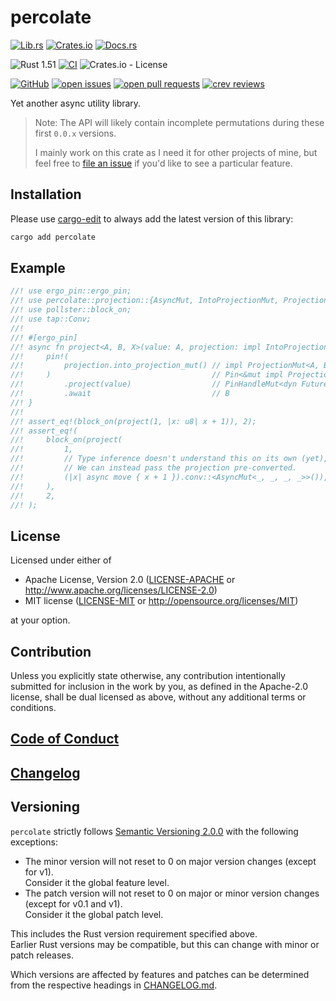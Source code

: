 # percolate

[![Lib.rs](https://img.shields.io/badge/Lib.rs-*-84f)](https://lib.rs/crates/percolate)
[![Crates.io](https://img.shields.io/crates/v/percolate)](https://crates.io/crates/percolate)
[![Docs.rs](https://docs.rs/percolate/badge.svg)](https://docs.rs/percolate)

![Rust 1.51](https://img.shields.io/static/v1?logo=Rust&label=&message=1.51&color=grey)
[![CI](https://github.com/Tamschi/percolate/workflows/CI/badge.svg?branch=develop)](https://github.com/Tamschi/percolate/actions?query=workflow%3ACI+branch%3Adevelop)
![Crates.io - License](https://img.shields.io/crates/l/percolate/0.0.1)

[![GitHub](https://img.shields.io/static/v1?logo=GitHub&label=&message=%20&color=grey)](https://github.com/Tamschi/percolate)
[![open issues](https://img.shields.io/github/issues-raw/Tamschi/percolate)](https://github.com/Tamschi/percolate/issues)
[![open pull requests](https://img.shields.io/github/issues-pr-raw/Tamschi/percolate)](https://github.com/Tamschi/percolate/pulls)
[![crev reviews](https://web.crev.dev/rust-reviews/badge/crev_count/percolate.svg)](https://web.crev.dev/rust-reviews/crate/percolate/)

Yet another async utility library.

> Note: The API will likely contain incomplete permutations during these first `0.0.x` versions.
>
> I mainly work on this crate as I need it for other projects of mine, but feel free to [file an issue](https://github.com/Tamschi/percolate/issues/new/choose) if you'd like to see a particular feature.

## Installation

Please use [cargo-edit](https://crates.io/crates/cargo-edit) to always add the latest version of this library:

```cmd
cargo add percolate
```

## Example

```rust
//! use ergo_pin::ergo_pin;
//! use percolate::projection::{AsyncMut, IntoProjectionMut, ProjectionMut};
//! use pollster::block_on;
//! use tap::Conv;
//!
//! #[ergo_pin]
//! async fn project<A, B, X>(value: A, projection: impl IntoProjectionMut<A, B, X>) -> B {
//!     pin!(
//!         projection.into_projection_mut() // impl ProjectionMut<A, B>
//!     )                                    // Pin<&mut impl ProjectionMut<A, B>>
//!         .project(value)                  // PinHandleMut<dyn Future<B>>
//!         .await                           // B
//! }
//!
//! assert_eq!(block_on(project(1, |x: u8| x + 1)), 2);
//! assert_eq!(
//!     block_on(project(
//!         1,
//!         // Type inference doesn't understand this on its own (yet), unfortunately.
//!         // We can instead pass the projection pre-converted.
//!         (|x| async move { x + 1 }).conv::<AsyncMut<_, _, _, _>>()),
//!     ),
//!     2,
//! );
```

## License

Licensed under either of

* Apache License, Version 2.0
   ([LICENSE-APACHE](LICENSE-APACHE) or <http://www.apache.org/licenses/LICENSE-2.0>)
* MIT license
   ([LICENSE-MIT](LICENSE-MIT) or <http://opensource.org/licenses/MIT>)

at your option.

## Contribution

Unless you explicitly state otherwise, any contribution intentionally submitted
for inclusion in the work by you, as defined in the Apache-2.0 license, shall be
dual licensed as above, without any additional terms or conditions.

## [Code of Conduct](CODE_OF_CONDUCT.md)

## [Changelog](CHANGELOG.md)

## Versioning

`percolate` strictly follows [Semantic Versioning 2.0.0](https://semver.org/spec/v2.0.0.html) with the following exceptions:

* The minor version will not reset to 0 on major version changes (except for v1).  
Consider it the global feature level.
* The patch version will not reset to 0 on major or minor version changes (except for v0.1 and v1).  
Consider it the global patch level.

This includes the Rust version requirement specified above.  
Earlier Rust versions may be compatible, but this can change with minor or patch releases.

Which versions are affected by features and patches can be determined from the respective headings in [CHANGELOG.md](CHANGELOG.md).
